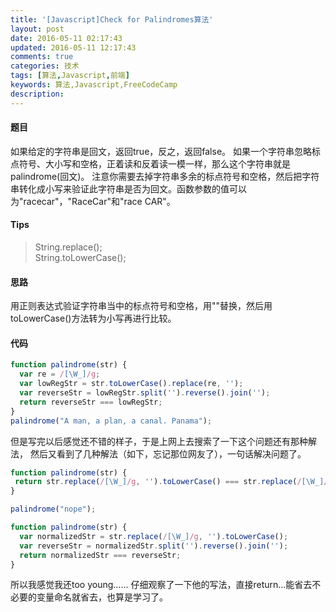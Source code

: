 ```yaml
---
title: '[Javascript]Check for Palindromes算法'
layout: post
date: 2016-05-11 02:17:43
updated: 2016-05-11 12:17:43
comments: true
categories: 技术
tags: [算法,Javascript,前端]
keywords: 算法,Javascript,FreeCodeCamp
description: 
---
```



#### 题目
如果给定的字符串是回文，返回true，反之，返回false。
如果一个字符串忽略标点符号、大小写和空格，正着读和反着读一模一样，那么这个字符串就是palindrome(回文)。
注意你需要去掉字符串多余的标点符号和空格，然后把字符串转化成小写来验证此字符串是否为回文。函数参数的值可以为"racecar"，"RaceCar"和"race CAR"。

#### Tips
>String.replace();<br/>
>String.toLowerCase();

#### 思路
用正则表达式验证字符串当中的标点符号和空格，用""替换，然后用toLowerCase()方法转为小写再进行比较。

#### 代码
```javascript
function palindrome(str) {
  var re = /[\W_]/g;
  var lowRegStr = str.toLowerCase().replace(re, '');
  var reverseStr = lowRegStr.split('').reverse().join(''); 
  return reverseStr === lowRegStr;
}
palindrome("A man, a plan, a canal. Panama");
```

但是写完以后感觉还不错的样子，于是上网上去搜索了一下这个问题还有那种解法，
然后又看到了几种解法（如下，忘记那位网友了），一句话解决问题了。

```javascript
function palindrome(str) {
 return str.replace(/[\W_]/g, '').toLowerCase() === str.replace(/[\W_]/g, '').toLowerCase().split('').reverse().join('');
}

palindrome("nope");
```

```javascript
function palindrome(str) {
  var normalizedStr = str.replace(/[\W_]/g, '').toLowerCase();
  var reverseStr = normalizedStr.split('').reverse().join('');
  return normalizedStr === reverseStr;
}
```

所以我感觉我还too young......
仔细观察了一下他的写法，直接return...能省去不必要的变量命名就省去，也算是学习了。
